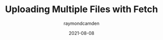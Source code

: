 ---
author: raymondcamden
date: 2021-08-08
tags:
  - javascript
target_url: https://www.raymondcamden.com/2021/08/08/uploading-multiple-files-with-fetch
title: Uploading Multiple Files with Fetch
---